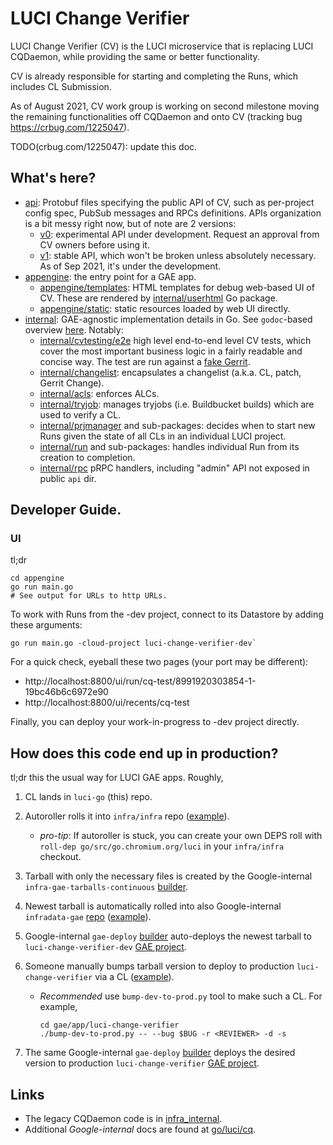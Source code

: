 # LUCI Change Verifier

LUCI Change Verifier (CV) is the LUCI microservice that is replacing LUCI
CQDaemon, while providing the same or better functionality.

CV is already responsible for starting and completing the Runs, which includes
CL Submission.

As of August 2021, CV work group is working on second milestone moving the
remaining functionalities off CQDaemon and onto CV (tracking bug
https://crbug.com/1225047).

TODO(crbug.com/1225047): update this doc.

## What's here?

 - [api](./api): Protobuf files specifying the public API of CV,
   such as per-project config spec, PubSub messages and RPCs definitions.
   APIs organization is a bit messy right now, but of note are 2 versions:
     - [v0](./api/v0): experimental API under development. Request an approval
       from CV owners before using it.
     - [v1](./api/v1): stable API, which won't be broken unless absolutely
       necessary. As of Sep 2021, it's under the development.
 - [appengine](./appengine): the entry point for a GAE app.
     - [appengine/templates](./appengine/templates): HTML templates for
       debug web-based UI of CV. These are rendered by
       [internal/userhtml](./internal/userhtml) Go package.
     - [appengine/static](./appengine/static): static resources loaded by web UI
       directly.
 - [internal](./internal): GAE-agnostic implementation details in Go. See
   `godoc`-based overview
   [here](https://pkg.go.dev/go.chromium.org/luci/cv/internal). Notably:
     - [internal/cvtesting/e2e](./internal/cvtesting/e2e) high level end-to-end
       level CV tests, which cover the most important business logic in a fairly
       readable and concise way. The test are run against a [fake
       Gerrit](./internal/gerrit/gerritfake).
     - [internal/changelist](./internal/changelist): encapsulates a changelist
       (a.k.a. CL, patch, Gerrit Change).
     - [internal/acls](./internal/acls): enforces ALCs.
     - [internal/tryjob](./internal/tryjob): manages tryjobs (i.e.
       Buildbucket builds) which are used to verify a CL.
     - [internal/prjmanager](./internal/prjmanager) and sub-packages: decides
       when to start new Runs given the state of all CLs in an individual LUCI
       project.
     - [internal/run](./internal/run) and sub-packages: handles individual Run
       from its creation to completion.
     - [internal/rpc](./internal/rpc) pRPC handlers, including "admin" API not
       exposed in public `api` dir.

## Developer Guide.

### UI

tl;dr

```
cd appengine
go run main.go
# See output for URLs to http URLs.
```

To work with Runs from the -dev project, connect to its Datastore by adding
these arguments:
```
go run main.go -cloud-project luci-change-verifier-dev`
```

For a quick check, eyeball these two pages (your port may be different):
  * http://localhost:8800/ui/run/cq-test/8991920303854-1-19bc46b6c6972e90
  * http://localhost:8800/ui/recents/cq-test

Finally, you can deploy your work-in-progress to -dev project directly.

## How does this code end up in production?

tl;dr this the usual way for LUCI GAE apps. Roughly,

  1. CL lands in `luci-go` (this) repo.

  1. Autoroller rolls it into `infra/infra` repo
     ([example](https://crrev.com/9ffe1ba58c936d4edf5852da63c470325cf490e8)).

       * *pro-tip*: If autoroller is stuck, you can create your own DEPS roll
         with `roll-dep go/src/go.chromium.org/luci` in your
         `infra/infra` checkout.

  1. Tarball with only the necessary files is created by the Google-internal
     `infra-gae-tarballs-continuous`
     [builder](https://ci.chromium.org/p/infra-internal/builders/prod/infra-gae-tarballs-continuous).

  1. Newest tarball is automatically rolled into also Google-internal `infradata-gae`
     [repo](https://chrome-internal.googlesource.com/infradata/gae/)
     ([example](https://chrome-internal.googlesource.com/infradata/gae/+/e2dc66dbdff92a9dde31758f3f1945758bbaa39c)).

  1. Google-internal `gae-deploy`
     [builder](https://ci.chromium.org/p/infradata-gae/builders/ci/gae-deploy)
     auto-deploys the newest tarball to `luci-change-verifier-dev`
     [GAE project](https://luci-change-verifier-dev.appspot.com/).

  1. Someone manually bumps tarball version to deploy to production
     `luci-change-verifier` via a CL ([example](https://crrev.com/i/4083212)).

       * *Recommended* use `bump-dev-to-prod.py` tool to make such a CL.
         For example,
           ```
           cd gae/app/luci-change-verifier
           ./bump-dev-to-prod.py -- --bug $BUG -r <REVIEWER> -d -s
           ```

  1. The same Google-internal `gae-deploy`
     [builder](https://ci.chromium.org/p/infradata-gae/builders/ci/gae-deploy)
     deploys the desired version to production `luci-change-verifier`
     [GAE project](https://luci-change-verifier.appspot.com/).

## Links

 - The legacy CQDaemon code is in
   [infra_internal](https://chrome-internal.googlesource.com/infra/infra_internal/+/main/infra_internal/services/cq/README.md).
 - Additional *Google-internal* docs are found at
   [go/luci/cq](https://goto.google.com/luci/cq).
